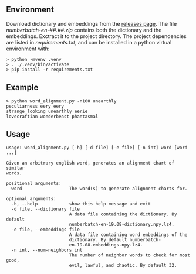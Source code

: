 ## Environment ##

Download dictionary and embeddings from the [releases page]. The file *numberbatch-en-##.##.zip* contains both the dictionary and the embeddings. Exctract it to the project directory. The project dependencies are listed in *requirements.txt*, and can be installed in a python virtual environment with:

    > python -mvenv .venv
    > . ./.venv/bin/activate
    > pip install -r requirements.txt

[releases page]: https://github.com/GrantMoyer/word_alignment/releases/new

## Example ##

```
> python word_alignment.py -n100 unearthly
peculiarness eery eery
strange_looking unearthly eerie
lovecraftian wonderbeast phantasmal
```

## Usage ##

```
usage: word_alignment.py [-h] [-d file] [-e file] [-n int] word [word ...]

Given an arbitrary english word, generates an alignment chart of similar
words.

positional arguments:
  word                  The word(s) to generate alignment charts for.

optional arguments:
  -h, --help            show this help message and exit
  -d file, --dictionary file
                        A data file containing the dictionary. By default
                        numberbatch-en-19.08-dictionary.npy.lz4.
  -e file, --embeddings file
                        A data file containing word embeddings of the
                        dictionary. By default numberbatch-
                        en-19.08-embeddings.npy.lz4.
  -n int, --num-neighbors int
                        The number of neighbor words to check for most good,
                        evil, lawful, and chaotic. By default 32.
```
